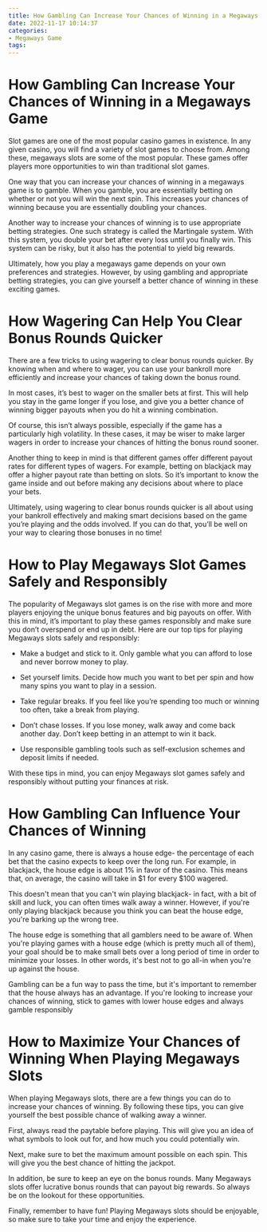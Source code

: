 ```yaml
---
title: How Gambling Can Increase Your Chances of Winning in a Megaways Game
date: 2022-11-17 10:14:37
categories:
- Megaways Game
tags:
---
```



#  How Gambling Can Increase Your Chances of Winning in a Megaways Game

Slot games are one of the most popular casino games in existence. In any given casino, you will find a variety of slot games to choose from. Among these, megaways slots are some of the most popular. These games offer players more opportunities to win than traditional slot games.

One way that you can increase your chances of winning in a megaways game is to gamble. When you gamble, you are essentially betting on whether or not you will win the next spin. This increases your chances of winning because you are essentially doubling your chances.

Another way to increase your chances of winning is to use appropriate betting strategies. One such strategy is called the Martingale system. With this system, you double your bet after every loss until you finally win. This system can be risky, but it also has the potential to yield big rewards.

Ultimately, how you play a megaways game depends on your own preferences and strategies. However, by using gambling and appropriate betting strategies, you can give yourself a better chance of winning in these exciting games.

#  How Wagering Can Help You Clear Bonus Rounds Quicker

There are a few tricks to using wagering to clear bonus rounds quicker. By knowing when and where to wager, you can use your bankroll more efficiently and increase your chances of taking down the bonus round.

In most cases, it’s best to wager on the smaller bets at first. This will help you stay in the game longer if you lose, and give you a better chance of winning bigger payouts when you do hit a winning combination.

Of course, this isn’t always possible, especially if the game has a particularly high volatility. In these cases, it may be wiser to make larger wagers in order to increase your chances of hitting the bonus round sooner.

Another thing to keep in mind is that different games offer different payout rates for different types of wagers. For example, betting on blackjack may offer a higher payout rate than betting on slots. So it’s important to know the game inside and out before making any decisions about where to place your bets.

Ultimately, using wagering to clear bonus rounds quicker is all about using your bankroll effectively and making smart decisions based on the game you’re playing and the odds involved. If you can do that, you’ll be well on your way to clearing those bonuses in no time!

#  How to Play Megaways Slot Games Safely and Responsibly

The popularity of Megaways slot games is on the rise with more and more players enjoying the unique bonus features and big payouts on offer. With this in mind, it’s important to play these games responsibly and make sure you don’t overspend or end up in debt. Here are our top tips for playing Megaways slots safely and responsibly:

- Make a budget and stick to it. Only gamble what you can afford to lose and never borrow money to play.

- Set yourself limits. Decide how much you want to bet per spin and how many spins you want to play in a session.

- Take regular breaks. If you feel like you’re spending too much or winning too often, take a break from playing.

- Don’t chase losses. If you lose money, walk away and come back another day. Don’t keep betting in an attempt to win it back.

- Use responsible gambling tools such as self-exclusion schemes and deposit limits if needed.

With these tips in mind, you can enjoy Megaways slot games safely and responsibly without putting your finances at risk.

#  How Gambling Can Influence Your Chances of Winning

In any casino game, there is always a house edge- the percentage of each bet that the casino expects to keep over the long run. For example, in blackjack, the house edge is about 1% in favor of the casino. This means that, on average, the casino will take in $1 for every $100 wagered.

This doesn't mean that you can't win playing blackjack- in fact, with a bit of skill and luck, you can often times walk away a winner. However, if you're only playing blackjack because you think you can beat the house edge, you're barking up the wrong tree.

The house edge is something that all gamblers need to be aware of. When you're playing games with a house edge (which is pretty much all of them), your goal should be to make small bets over a long period of time in order to minimize your losses. In other words, it's best not to go all-in when you're up against the house.

Gambling can be a fun way to pass the time, but it's important to remember that the house always has an advantage. If you're looking to increase your chances of winning, stick to games with lower house edges and always gamble responsibly

#  How to Maximize Your Chances of Winning When Playing Megaways Slots

When playing Megaways slots, there are a few things you can do to increase your chances of winning. By following these tips, you can give yourself the best possible chance of walking away a winner.

First, always read the paytable before playing. This will give you an idea of what symbols to look out for, and how much you could potentially win.

Next, make sure to bet the maximum amount possible on each spin. This will give you the best chance of hitting the jackpot.

In addition, be sure to keep an eye on the bonus rounds. Many Megaways slots offer lucrative bonus rounds that can payout big rewards. So always be on the lookout for these opportunities.

Finally, remember to have fun! Playing Megaways slots should be enjoyable, so make sure to take your time and enjoy the experience.